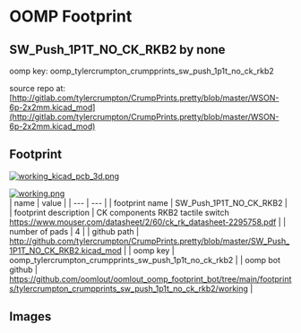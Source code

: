 # OOMP Footprint  
## SW_Push_1P1T_NO_CK_RKB2  by none  
  
oomp key: oomp_tylercrumpton_crumpprints_sw_push_1p1t_no_ck_rkb2  
  
source repo at: [http://gitlab.com/tylercrumpton/CrumpPrints.pretty/blob/master/WSON-6p-2x2mm.kicad_mod](http://gitlab.com/tylercrumpton/CrumpPrints.pretty/blob/master/WSON-6p-2x2mm.kicad_mod)  
## Footprint  
  
[![working_kicad_pcb_3d.png](working_kicad_pcb_3d_600.png)](working_kicad_pcb_3d.png)  
  
[![working.png](working_600.png)](working.png)  
| name | value | 
| --- | --- | 
| footprint name | SW_Push_1P1T_NO_CK_RKB2 | 
| footprint description | CK components RKB2 tactile switch https://www.mouser.com/datasheet/2/60/ck_rk_datasheet-2295758.pdf | 
| number of pads | 4 | 
| github path | http://github.com/tylercrumpton/CrumpPrints.pretty/blob/master/SW_Push_1P1T_NO_CK_RKB2.kicad_mod | 
| oomp key | oomp_tylercrumpton_crumpprints_sw_push_1p1t_no_ck_rkb2 | 
| oomp bot github | https://github.com/oomlout/oomlout_oomp_footprint_bot/tree/main/footprints/tylercrumpton_crumpprints_sw_push_1p1t_no_ck_rkb2/working | 
## Images  

